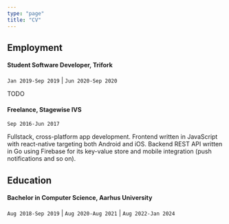 ```yaml
---
type: "page"
title: "CV"
---
```


## Employment

#### Student Software Developer, Trifork

`Jan 2019-Sep 2019` | `Jun 2020-Sep 2020`

TODO

#### Freelance, Stagewise IVS

`Sep 2016-Jun 2017`

Fullstack, cross-platform app development. Frontend written in JavaScript with react-native targeting both Android and iOS. Backend REST API written in Go using Firebase for its key-value store and mobile integration (push notifications and so on).

[//]: # "In addition I designed websites for both the app (Pinguin) and company (Stagewise), unfortunately both of these are defunct, however I do have local copies handy."

## Education

#### Bachelor in Computer Science, Aarhus University

`Aug 2018-Sep 2019` | `Aug 2020-Aug 2021` | `Aug 2022-Jan 2024`
